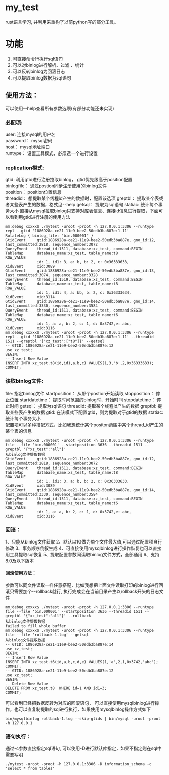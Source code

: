 
# my_test  
  
rust语言学习, 并利用来重构了以前python写的部分工具。  
  
  
# 功能  
  
 1. 可直接命令行执行sql语句  
 2. 可以对binlog进行解析、过滤 、统计  
 3. 可以反转binlog为回滚日志   
 4. 可以提取binlog数据为sql语句   
  
  
## 使用方法：  
可以使用--help查看所有参数选项(有部分功能还未实现)  
  
### 必配项:   
   user: 连接mysql的用户名   
   password： mysql密码   
   host： mysql地址端口   
   runtype： 设置工具模式，必须选一个进行设置  
  
###	replication模式:    
   gtid: 利用gtid进行注册拉取binlog， gtid优先级高于position配置   
   binlogfile： 通过postion同步注册使用的binlog文件   
   position： position位置信息  
   threadid： 想提取某个线程id产生的数据时，配置该选项 
   greptbl： 提取某个表或者某些表产生的数据，格式见--help 
   getsql： 提取为sql语句 
   statiac: 统计每个事务大小 
   直接从mysql拉取binlog只支持对库表信息、连接id信息进行提取，下面可以看到用gtid进行注册的使用方法

	mm:debug xxxxx$ ./mytest -uroot -proot -h 127.0.0.1:3306 --runtype repl --gtid '1886928a-ce21-11e9-bee2-50edb3ba887e:1-11' 
	RotateLog { binlog_file: "bin.000001" }
	GtidEvent     gtid:1886928a-ce21-11e9-bee2-50edb3ba887e, gno_id:12, last_committed:2818, sequence_number:3072
	QueryEvent    thread_id:1511, database:xz_test, command:BEGIN
	TableMap      database_name:xz_test, table_name:t8
	ROW_VALUE
	              id: 1, id1: 3, a: b, b: 2, c: 0x36333633,
	XidEvent      xid:3089
	GtidEvent     gtid:1886928a-ce21-11e9-bee2-50edb3ba887e, gno_id:13, last_committed:3074, sequence_number:3328
	QueryEvent    thread_id:1519, database:xz_test, command:BEGIN
	TableMap      database_name:xz_test, table_name:t8
	ROW_VALUE
	              id: 1, id1: 4, a: bb, b: 2, c: 0x36333634,
	XidEvent      xid:3114
	GtidEvent     gtid:1886928a-ce21-11e9-bee2-50edb3ba887e, gno_id:14, last_committed:3330, sequence_number:3584
	QueryEvent    thread_id:1511, database:xz_test, command:BEGIN
	TableMap      database_name:xz_test, table_name:t6
	ROW_VALUE
	              id: 1, a: a, b: 2, c: 1, d: 0x3742,e: abc, 
	XidEvent      xid:3116
	mm:debug xxxxx$ ./mytest -uroot -proot -h 127.0.0.1:3306 --runtype repl --gtid '1886928a-ce21-11e9-bee2-50edb3ba887e:1-11' --threadid 1511 --greptbl '{"xz_test":["t8"]}' --getsql
	-- GTID: 1886928a-ce21-11e9-bee2-50edb3ba887e:12
	use xz_test;
	BEGIN;
	-- Insert Row Value
	INSERT INTO xz_test.t8(id,id1,a,b,c) VALUES(1,3,'b',2,0x36333633);
	COMMIT;

   
###	读取binlog文件:  
  file: 指定binlog文件 
  startposition： 从那个postion开始读取 
  stopposition： 停止位置 
  startdatetime： 提取时间范围的binlog时，开始时间 
  stopdatetime： 停止时间 
  getsql： 提取为sql语句 
  threadid: 提取某个线程id产生的数据 
  greptbl: 提取某些表产生的数据 
  gtid: 在该模式下配置gtid，则为提取对于gtid的数据 
  statiac: 统计每个事务大小  
  配置项可以多种搭配方式，比如我想统计某个positon范围中某个thread_id产生的某个表的信息
   

	mm:debug xxxxx$ ./mytest -uroot -proot -h 127.0.0.1:3306 --runtype file --file 'bin.000001' --startposition 3636 --threadid 1511 --greptbl '{"xz_test":"all"}'
	从binlog文件提取数据
	GtidEvent     gtid:1886928a-ce21-11e9-bee2-50edb3ba887e, gno_id:12, last_committed:2818, sequence_number:3072
	QueryEvent    thread_id:1511, database:xz_test, command:BEGIN
	TableMap      database_name:xz_test, table_name:t8
	ROW_VALUE
	              id: 1, id1: 3, a: b, b: 2, c: 0x36333633,
	XidEvent      xid:3089
	GtidEvent     gtid:1886928a-ce21-11e9-bee2-50edb3ba887e, gno_id:14, last_committed:3330, sequence_number:3584
	QueryEvent    thread_id:1511, database:xz_test, command:BEGIN
	TableMap      database_name:xz_test, table_name:t6
	ROW_VALUE
	              id: 1, a: a, b: 2, c: 1, d: 0x3742,e: abc, 
	XidEvent      xid:3116

###	回滚：  
   1、只能从binlog文件获取
   2、默认以1G做为单个文件最大值,可以通过配置项自行修改
   3、事务顺序倒叙生成
   4、可直接使用mysqlbinlog进行操作恢复也可以直接用工具提取sql恢复
   5、提取配置参数同读取binlog文件方式，全部通用
   6、支持8.0及以下版本 
   ####	回滚使用方法：
   参数可以同文件读取一样任意搭配，比如我想把上面文件读取打印的binlog进行回滚只需要加个--rollback就行, 执行完成会在当前目录产生以rollback开头的日志文件

	mm:debug xxxxx$ ./mytest -uroot -proot -h 127.0.0.1:3306 --runtype file --file 'bin.000001' --startposition 3636 --threadid 1511 --greptbl '{"xz_test":"all"}' --rollback
	从binlog文件提取数据
	failed to fill whole buffer
	mm:debug xxxxx$ ./mytest -uroot -proot -h 127.0.0.1:3306 --runtype file --file 'rollback-1.log' --getsql 
	从binlog文件提取数据
	-- GTID: 1886928a-ce21-11e9-bee2-50edb3ba887e:14
	use xz_test;
	BEGIN;
	-- Insert Row Value
	INSERT INTO xz_test.t6(id,a,b,c,d,e) VALUES(1,'a',2,1,0x3742,'abc');
	COMMIT;
	-- GTID: 1886928a-ce21-11e9-bee2-50edb3ba887e:12
	use xz_test;
	BEGIN;
	-- Delete Row Value
	DELETE FROM xz_test.t8  WHERE id=1 AND id1=3;
	COMMIT;

可以看到已经把数据反转为对应的回滚语句， 可以直接使用mysqlbinlog进行操作，也可以直复制提取的sql进行执行，如果使用mysqlbinlog操作方式如下
	
	bin/mysqlbinlog rollback-1.log --skip-gtids | bin/mysql -uroot -proot -h 127.0.0.1
   
     
### 语句执行：  
通过-c参数直接指定sql语句, 可以使用-D进行默认库指定，如果不指定则在sql中需要写明

	./mytest -uroot -proot -h 127.0.0.1:3306 -D information_schema -c 'select * from tables'